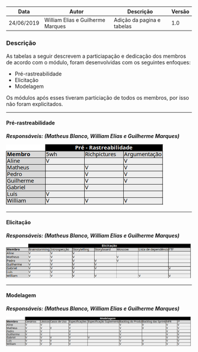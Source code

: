 |Data      |        Autor            |           Descrição           |Versão|
|----------|-------------------------|-------------------------------|------|
|24/06/2019| William Elias e Guilherme Marques| Adição da pagina e tabelas | 1.0  |

### Descrição

As tabelas a seguir descrevem a particiapação e dedicação dos membros de acordo com o módulo, foram desenvolvidas com os seguintes enfoques:

- Pré-rastreabilidade
- Elicitação
- Modelagem

Os módulos após esses tiveram particiação de todos os membros, por isso não foram explicitados.

***

#### Pré-rastreabilidade

***Responsáveis: (Matheus Blanco, William Elias e Guilherme Marques)***

![pre-rastreabilidade](images/dedicação-pre-rastreabilidade.png)

***

#### Elicitação

***Responsáveis: (Matheus Blanco, William Elias e Guilherme Marques)***

![elicitação](images/dedicação-elicitação.png)

***

#### Modelagem

***Responsáveis: (Matheus Blanco, William Elias e Guilherme Marques)***

![modelagem](images/dedicação-modelagem.png)
